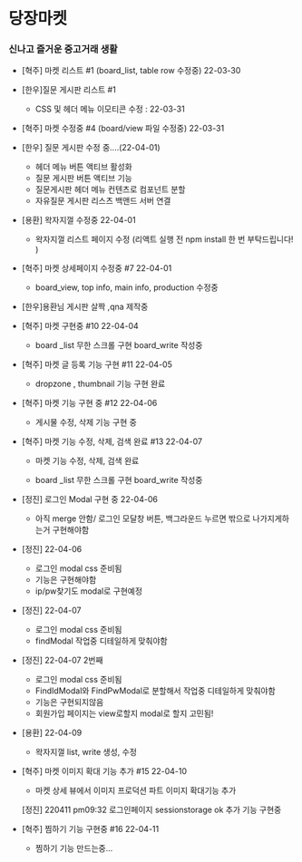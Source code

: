 # 당장마켓

### 신나고 즐거운 중고거래 생활

- [혁주] 마켓 리스트 #1 (board_list, table row 수정중) 22-03-30

- [한우]질문 게시판 리스트 #1

  - CSS 및 헤더 메뉴 이모티콘 수정 : 22-03-31

- [혁주] 마켓 수정중 #4 (board/view 파일 수정중) 22-03-31

- [한우] 질문 게시판 수정 중....(22-04-01)
  - 헤더 메뉴 버튼 액티브 활성화
  - 질문 게시판 버튼 액티브 기능
  - 질문게시판 헤더 메뉴 컨텐츠로 컴포넌트 분할
  - 자유질문 게시판 리스츠 백앤드 서버 연결
- [용환] 왁자지껄 수정중 22-04-01

  - 왁자지껄 리스트 페이지 수정 (리액트 실행 전 npm install 한 번 부탁드립니다! )

- [혁주] 마켓 상세페이지 수정중 #7 22-04-01

  - board_view, top info, main info, production 수정중

- [한우]용환님 게시판 살짝 ,qna 제작중

- [혁주] 마켓 구현중 #10 22-04-04

  - board _list 무한 스크롤 구현 board_write 작성중
- [혁주] 마켓 글 등록 기능 구현 #11 22-04-05
  - dropzone , thumbnail 기능 구현 완료
- [혁주] 마켓 기능 구현 중 #12 22-04-06
  - 게시물 수정, 삭제 기능 구현 중
- [혁주] 마켓 기능 수정, 삭제, 검색 완료 #13 22-04-07
  - 마켓 기능 수정, 삭제, 검색 완료

  - board \_list 무한 스크롤 구현 board_write 작성중

- [정진] 로그인 Modal 구현 중 22-04-06

  - 아직 merge 안함/ 로그인 모달창 버튼, 백그라운드 누르면 밖으로 나가지게하는거 구현해야함

- [정진] 22-04-06
  - 로그인 modal css 준비됨
  - 기능은 구현해야함
  - ip/pw찾기도 modal로 구현예정

- [정진] 22-04-07
  - 로그인 modal css 준비됨
  - findModal 작업중 디테일하게 맞춰야함

- [정진] 22-04-07 2번째
  - 로그인 modal css 준비됨
  - FindIdModal와 FindPwModal로 분할해서 작업중 디테일하게 맞춰야함
  - 기능은 구현되지않음
  - 회원가입 페이지는 view로할지 modal로 할지 고민됨!
  
- [용환] 22-04-09
  - 왁자지껄 list, write 생성, 수정

- [혁주] 마켓 이미지 확대 기능 추가 #15 22-04-10
  - 마켓 상세 뷰에서 이미지 프로덕션 파트 이미지 확대기능 추가


  [정진] 220411 pm09:32
    로그인페이지 sessionstorage ok
    추가 기능 구현중

- [혁주] 찜하기 기능 구현중 #16 22-04-11
  - 찜하기 기능 만드는중...

